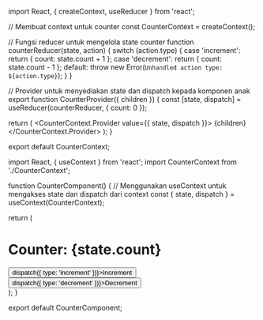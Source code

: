 <!-- file: CounterContext.js -->

import React, { createContext, useReducer } from 'react';

// Membuat context untuk counter
const CounterContext = createContext();

// Fungsi reducer untuk mengelola state counter
function counterReducer(state, action) {
switch (action.type) {
case 'increment':
return { count: state.count + 1 };
case 'decrement':
return { count: state.count - 1 };
default:
throw new Error(`Unhandled action type: ${action.type}`);
}
}

// Provider untuk menyediakan state dan dispatch kepada komponen anak
export function CounterProvider({ children }) {
const [state, dispatch] = useReducer(counterReducer, { count: 0 });

return (
<CounterContext.Provider value={{ state, dispatch }}>
{children}
</CounterContext.Provider>
);
}

export default CounterContext;

<!-- CounterComponent.js -->

import React, { useContext } from 'react';
import CounterContext from './CounterContext';

function CounterComponent() {
// Menggunakan useContext untuk mengakses state dan dispatch dari context
const { state, dispatch } = useContext(CounterContext);

return (
<div>
<h1>Counter: {state.count}</h1>
<button onClick={() => dispatch({ type: 'increment' })}>Increment</button>
<button onClick={() => dispatch({ type: 'decrement' })}>Decrement</button>
</div>
);
}

export default CounterComponent;
